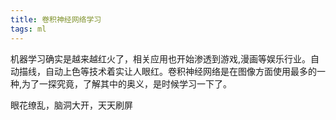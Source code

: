 ```yaml
---
title: 卷积神经网络学习
tags: ml
---
```


机器学习确实是越来越红火了，相关应用也开始渗透到游戏,漫画等娱乐行业。自动描线，自动上色等技术着实让人眼红。卷积神经网络是在图像方面使用最多的一种,为了一探究竟，了解其中的奥义，是时候学习一下了。

眼花缭乱，脑洞大开，天天刷屏
